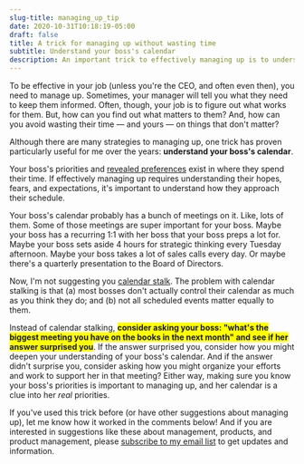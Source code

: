 ```yaml
---
slug-title: managing_up_tip
date: 2020-10-31T10:18:19-05:00
draft: false
title: A trick for managing up without wasting time
subtitle: Understand your boss's calendar
description: An important trick to effectively managing up is to understand your boss's calendar. In this post, I give a tip on how you can better understand your boss's *real* priorities.
---
```


To be effective in your job (unless you're the CEO, and often even then), you need to manage up. Sometimes, your manager will tell you what they need to keep them informed. Often, though, your job is to figure out what works for them. But, how can you find out what matters to them? And, how can you avoid wasting their time — and yours — on things that don't matter?

Although there are many strategies to managing up, one trick has proven particularly useful for me over the years: **understand your boss's calendar**.

Your boss's priorities and [revealed preferences](https://en.wikipedia.org/wiki/Revealed_preference) exist in where they spend their time. If effectively managing up requires understanding their hopes, fears, and expectations, it's important to understand how they approach their schedule.

Your boss's calendar probably has a bunch of meetings on it. Like, lots of them. Some of those meetings are super important for your boss. Maybe your boss has a recurring 1:1 with her boss that your boss preps a lot for. Maybe your boss sets aside 4 hours for strategic thinking every Tuesday afternoon. Maybe your boss takes a lot of sales calls every day. Or maybe there's a quarterly presentation to the Board of Directors.

Now, I'm not suggesting you [calendar stalk](https://www.urbandictionary.com/define.php?term=calendar%20stalking). The problem with calendar stalking is that (a) most bosses don't actually control their calendar as much as you think they do; and (b) not all scheduled events matter equally to them.

Instead of calendar stalking, <span style="background-color: yellow">**consider asking your boss: "what's the biggest meeting you have on the books in the next month" and see if her answer surprised you**</span>. If the answer surprised you, consider how you might deepen your understanding of your boss's calendar. And if the answer didn't surprise you, consider asking how you might organize your efforts and work to support her in that meeting? Either way, making sure you know your boss's priorities is important to managing up, and her calendar is a clue into her _real_ priorities.

If you've used this trick before (or have other suggestions about managing up), let me know how it worked in the comments below! And if you are interested in suggestions like these about management, products, and product management, please [subscribe to my email list](https://mailchi.mp/df4ea96172dc/signup-page) to get updates and information.
